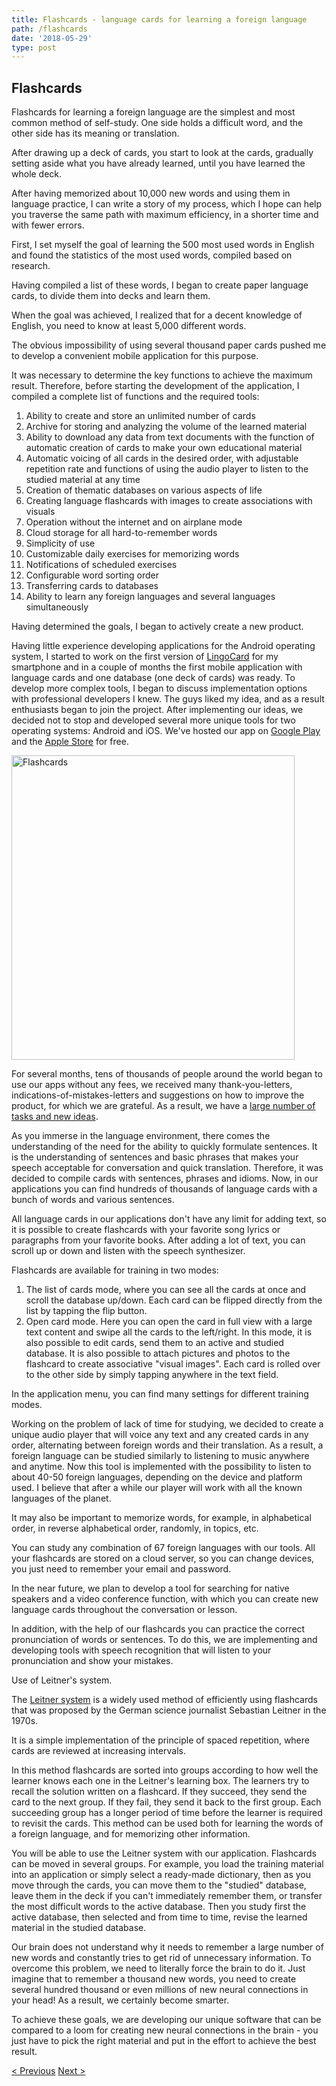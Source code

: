 ```yaml
---
title: Flashcards - language cards for learning a foreign language
path: /flashcards
date: '2018-05-29'
type: post
---
```

## Flashcards
Flashcards for learning a foreign language are the simplest and most common method of self-study. One side holds a difficult word, and the other side has its meaning or translation.

After drawing up a deck of cards, you start to look at the cards, gradually setting aside what you have already learned, until you have learned the whole deck.

After having memorized about 10,000 new words and using them in language practice, I can write a story of my process, which I hope can help you traverse the same path with maximum efficiency, in a shorter time and with fewer errors.

First, I set myself the goal of learning the 500 most used words in English and found the statistics of the most used words, compiled based on research.

Having compiled a list of these words, I began to create paper language cards, to divide them into decks and learn them.

When the goal was achieved, I realized that for a decent knowledge of English, you need to know at least 5,000 different words.

The obvious impossibility of using several thousand paper cards pushed me to develop a convenient mobile application for this purpose.

It was necessary to determine the key functions to achieve the maximum result. Therefore, before starting the development of the application, I compiled a complete list of functions and the required tools:

1. Ability to create and store an unlimited number of cards
2. Archive for storing and analyzing the volume of the learned material
3. Ability to download any data from text documents with the function of automatic creation of cards to make your own educational material
4. Automatic voicing of all cards in the desired order, with adjustable repetition rate and functions of using the audio player to listen to the studied material at any time
5. Creation of thematic databases on various aspects of life
6. Creating language flashcards with images to create associations with visuals
7. Operation without the internet and on airplane mode
8. Cloud storage for all hard-to-remember words
9. Simplicity of use
10. Customizable daily exercises for memorizing words
11. Notifications of scheduled exercises
12. Configurable word sorting order
13. Transferring cards to databases
14. Ability to learn any foreign languages ​​and several languages ​​simultaneously

Having determined the goals, I began to actively create a new product.

Having little experience developing applications for the Android operating system, I started to work on the first version of <a href="/#free-mobile-app" target="_blank" rel="noopener">LingoCard</a> for my smartphone and in a couple of months the first mobile application with language cards and one database (one deck of cards) was ready. To develop more complex tools, I began to discuss implementation options with professional developers I knew. The guys liked my idea, and as a result enthusiasts began to join the project. After implementing our ideas, we decided not to stop and developed several more unique tools for two operating systems: Android and iOS. We've hosted our app on <a href="https://play.google.com/store/apps/details?id=com.lingocard.lingocard" target="_blank" rel="noopener">Google Play</a> and the <a href="https://itunes.apple.com/us/app/lingocard/id1217076835?mt=8" target="_blank" rel="noopener">Apple Store</a> for free.

<img class="aligncenter wp-image-7109" src="../images/2018/05/LingoCard-play.png" alt="Flashcards" width="453" height="487" />

For several months, tens of thousands of people around the world began to use our apps without any fees, we received many thank-you-letters, indications-of-mistakes-letters and suggestions on how to improve the product, for which we are grateful. As a result, we have a <a href="/platform/" target="_blank" rel="noopener">large number of tasks and new ideas</a>.

As you immerse in the language environment, there comes the understanding of the need for the ability to quickly formulate sentences. It is the understanding of sentences and basic phrases that makes your speech acceptable for conversation and quick translation. Therefore, it was decided to compile cards with sentences, phrases and idioms. Now, in our applications you can find hundreds of thousands of language cards with a bunch of words and various sentences.

All language cards in our applications don't have any limit for adding text, so it is possible to create flashcards with your favorite song lyrics or paragraphs from your favorite books. After adding a lot of text, you can scroll up or down and listen with the speech synthesizer.

Flashcards are available for training in two modes:

1. The list of cards mode, where you can see all the cards at once and scroll the database up/down. Each card can be flipped directly from the list by tapping the flip button.
2. Open card mode. Here you can open the card in full view with a large text content and swipe all the cards to the left/right. In this mode, it is also possible to edit cards, send them to an active and studied database. It is also possible to attach pictures and photos to the flashcard to create associative "visual images". Each card is rolled over to the other side by simply tapping anywhere in the text field.

In the application menu, you can find many settings for different training modes.

Working on the problem of lack of time for studying, we decided to create a unique audio player that will voice any text and any created cards in any order, alternating between foreign words and their translation. As a result, a foreign language can be studied similarly to listening to music anywhere and anytime. Now this tool is implemented with the possibility to listen to about 40-50 foreign languages, depending on the device and platform used. I believe that after a while our player will work with all the known languages ​​of the planet.

It may also be important to memorize words, for example, in alphabetical order, in reverse alphabetical order, randomly, in topics, etc.

You can study any combination of 67 foreign languages ​​with our tools. All your flashcards are stored on a cloud server, so you can change devices, you just need to remember your email and password.

In the near future, we plan to develop a tool for searching for native speakers and a video conference function, with which you can create new language cards throughout the conversation or lesson.

In addition, with the help of our flashcards you can practice the correct pronunciation of words or sentences. To do this, we are implementing and developing tools with speech recognition that will listen to your pronunciation and show your mistakes.

Use of Leitner's system.

The <a href="https://en.wikipedia.org/wiki/Leitner_system" target="_blank" rel="noopener">Leitner system</a> is a widely used method of efficiently using flashcards that was proposed by the German science journalist Sebastian Leitner in the 1970s.

It is a simple implementation of the principle of spaced repetition, where cards are reviewed at increasing intervals.

In this method flashcards are sorted into groups according to how well the learner knows each one in the Leitner's learning box. The learners try to recall the solution written on a flashcard. If they succeed, they send the card to the next group. If they fail, they send it back to the first group. Each succeeding group has a longer period of time before the learner is required to revisit the cards. This method can be used both for learning the words of a foreign language, and for memorizing other information.

You will be able to use the Leitner system with our application. Flashcards can be moved in several groups. For example, you load the training material into an application or simply select a ready-made dictionary, then as you move through the cards, you can move them to the "studied" database, leave them in the deck if you can't immediately remember them, or transfer the most difficult words to the active database. Then you study first the active database, then selected and from time to time, revise the learned material in the studied database.

Our brain does not understand why it needs to remember a large number of new words and constantly tries to get rid of unnecessary information. To overcome this problem, we need to literally force the brain to do it. Just imagine that to remember a thousand new words, you need to create several hundred thousand or even millions of new neural connections in your head! As a result, we certainly become smarter.

To achieve these goals, we are developing our unique software that can be compared to a loom for creating new neural connections in the brain - you just have to pick the right material and put in the effort to achieve the best result.

<a href="/find-native-speakers">< Previous</a> <a href="/improve-vocabulary">Next ></a>